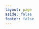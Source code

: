 ```yaml
---
layout: page
aside: false
footer: false
---
```

<script setup>
import NaitChat from './components/assistant/NaitChat.vue'
</script>

<NaitChat />